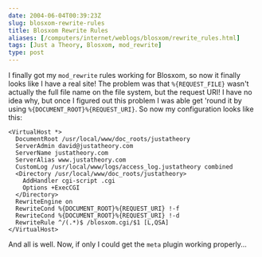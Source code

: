 ```yaml
--- 
date: 2004-06-04T00:39:23Z
slug: blosxom-rewrite-rules
title: Blosxom Rewrite Rules
aliases: [/computers/internet/weblogs/blosxom/rewrite_rules.html]
tags: [Just a Theory, Blosxom, mod_rewrite]
type: post
---
```


I finally got my `mod_rewrite` rules working for Blosxom, so now it finally
looks like I have a real site! The problem was that `%{REQUEST_FILE}` wasn't
actually the full file name on the file system, but the request URI! I have no
idea why, but once I figured out this problem I was able get 'round it by using
`%{DOCUMENT_ROOT}%{REQUEST_URI}`. So now my configuration looks like this:

``` ApacheConf
<VirtualHost *>
  DocumentRoot /usr/local/www/doc_roots/justatheory
  ServerAdmin david@justatheory.com
  ServerName justatheory.com
  ServerAlias www.justatheory.com
  CustomLog /usr/local/www/logs/access_log.justatheory combined
  <Directory /usr/local/www/doc_roots/justatheory>
    AddHandler cgi-script .cgi
    Options +ExecCGI
  </Directory>
  RewriteEngine on
  RewriteCond %{DOCUMENT_ROOT}%{REQUEST_URI} !-f
  RewriteCond %{DOCUMENT_ROOT}%{REQUEST_URI} !-d
  RewriteRule ^/(.*)$ /blosxom.cgi/$1 [L,QSA]
</VirtualHost>
```

And all is well. Now, if only I could get the `meta` plugin working properly...
